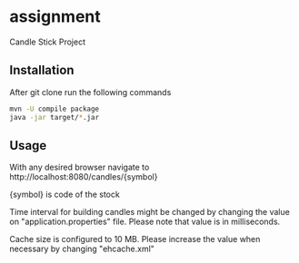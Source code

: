 # assignment
Candle Stick Project
## Installation
After git clone run the following commands
```bash
mvn -U compile package
java -jar target/*.jar
```
## Usage
With any desired browser navigate to http://localhost:8080/candles/{symbol}

{symbol} is code of the stock

Time interval for building candles might be changed by changing the value on "application.properties" file.
Please note that value is in milliseconds.

Cache size is configured to 10 MB. Please increase the value when necessary by changing "ehcache.xml"
